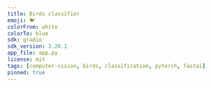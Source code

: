 ```yaml
---
title: Birds classifier
emoji: 🐦
colorFrom: white
colorTo: blue
sdk: gradio
sdk_version: 3.20.1
app_file: app.py
license: mit
tags: [computer-vision, birds, classification, pytorch, fastai]
pinned: true
---
```

